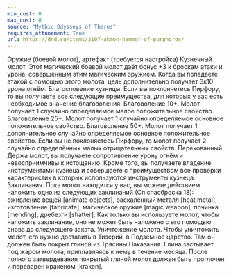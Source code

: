 ```yaml
---
min_cost: 0
max_cost: 0
source: "Mythic Odysseys of Theros"
requires_attunement: True
url: https://dnd.su/items/2107-akmon-hammer-of-purphoros/
---
```


Оружие (боевой молот), артефакт (требуется настройка)
Кузнечный молот. Этот магический боевой молот даёт бонус +3 к броскам атаки и урона, совершённым этим магическим оружием. Когда вы попадаете атакой с помощью этого молота, цель дополнительно получает 3к10 урона огнём.
Благословение кузницы. Если вы поклоняетесь Пирфору, то вы получаете все следующие преимущества, для которых у вас есть необходимое значение благоволения:
Благоволение 10+. Молот получает 1 случайно определяемое малое положительное свойство.
Благоволение 25+. Молот получает 1 случайно определяемое основное положительное свойство.
Благоволение 50+. Молот получает 1 дополнительное случайно определяемое основное положительное свойство.
Если вы не поклоняетесь Пирфору, то молот получает 2 случайно определённых малых отрицательных свойств.
Перекованный. Держа молот, вы получаете сопротивление урону огнём и невосприимчивы к истощению. Кроме того, вы получаете владение инструментами кузнеца и совершаете с преимуществом все проверки характеристик в которых используются инструменты кузнеца.
Заклинания. Пока молот находится у вас, вы можете действием наложить одно из следующих заклинаний (Сл спасброска 18): оживление вещей [animate objects], раскалённый металл [heat metal], изготовление [fabricate], магическое оружие [magic weapon], починка [mending], дребезги [shatter]. Как только вы используете молот, чтобы наложить заклинание, оно не может быть наложено с его помощью снова до следующего заката.
Уничтожение молота. Чтобы уничтожить молот, его нужно доставить в Тизерий, в Подземное царство. Там он должен быть покрыт глиной из Трясины Наказания. Глина застывает под жаром молота, приплавляясь к нему в течение месяца. После полного затвердевания покрытый глиной молот должен быть проглочен и переварен кракеном [kraken].